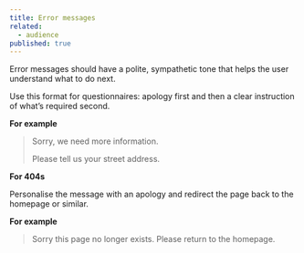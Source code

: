 ```yaml
---
title: Error messages
related: 
  - audience
published: true
---
```


Error messages should have a polite, sympathetic tone that helps the user understand what to do next.

Use this format for questionnaires: apology first and then a clear instruction of what’s required second.

**For example**

> Sorry, we need more information.
>
> Please tell us your street address.

**For 404s**

Personalise the message with an apology and redirect the page back to the homepage or similar.

**For example**

> Sorry this page no longer exists. Please return to the homepage.
